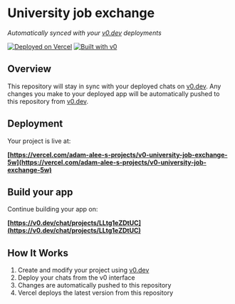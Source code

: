 # University job exchange

*Automatically synced with your [v0.dev](https://v0.dev) deployments*

[![Deployed on Vercel](https://img.shields.io/badge/Deployed%20on-Vercel-black?style=for-the-badge&logo=vercel)](https://vercel.com/adam-alee-s-projects/v0-university-job-exchange-5w)
[![Built with v0](https://img.shields.io/badge/Built%20with-v0.dev-black?style=for-the-badge)](https://v0.dev/chat/projects/LLtg1eZDtUC)

## Overview

This repository will stay in sync with your deployed chats on [v0.dev](https://v0.dev).
Any changes you make to your deployed app will be automatically pushed to this repository from [v0.dev](https://v0.dev).

## Deployment

Your project is live at:

**[https://vercel.com/adam-alee-s-projects/v0-university-job-exchange-5w](https://vercel.com/adam-alee-s-projects/v0-university-job-exchange-5w)**

## Build your app

Continue building your app on:

**[https://v0.dev/chat/projects/LLtg1eZDtUC](https://v0.dev/chat/projects/LLtg1eZDtUC)**

## How It Works

1. Create and modify your project using [v0.dev](https://v0.dev)
2. Deploy your chats from the v0 interface
3. Changes are automatically pushed to this repository
4. Vercel deploys the latest version from this repository
